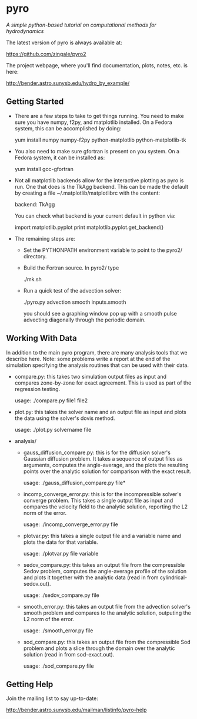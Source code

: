 # pyro
*A simple python-based tutorial on computational methods for hydrodynamics*


The latest version of pyro is always available at:

https://github.com/zingale/pyro2

The project webpage, where you'll find documentation, plots, notes,
etc. is here:

http://bender.astro.sunysb.edu/hydro_by_example/



## Getting Started

  - There are a few steps to take to get things running. You need to
     make sure you have numpy, f2py, and matplotlib installed. On a
     Fedora system, this can be accomplished by doing:

       yum install numpy numpy-f2py python-matplotlib python-matplotlib-tk

  - You also need to make sure gfortran is present on you system. On
     a Fedora system, it can be installed as: 

       yum install gcc-gfortran 

  - Not all matplotlib backends allow for the interactive plotting as
     pyro is run. One that does is the TkAgg backend. This can be made
     the default by creating a file ~/.matplotlib/matplotlibrc with
     the content:

       backend: TkAgg 

     You can check what backend is your current default in python via: 

       import matplotlib.pyplot 
       print matplotlib.pyplot.get_backend() 

  - The remaining steps are: 

      * Set the PYTHONPATH environment variable to point to the pyro2/ directory.

      * Build the Fortran source. In pyro2/ type 

          ./mk.sh 

      * Run a quick test of the advection solver: 

          ./pyro.py advection smooth inputs.smooth 

        you should see a graphing window pop up with a smooth pulse
        advecting diagonally through the periodic domain.


## Working With Data

In addition to the main pyro program, there are many analysis tools
that we describe here. Note: some problems write a report at the end
of the simulation specifying the analysis routines that can be used
with their data.

  - compare.py: this takes two simulation output files as input and
    compares zone-by-zone for exact agreement. This is used as part of
    the regression testing.

      usage: ./compare.py file1 file2

  - plot.py: this takes the solver name and an output file as input
    and plots the data using the solver's dovis method.

      usage: ./plot.py solvername file

  - analysis/

      * gauss_diffusion_compare.py: this is for the diffusion solver's
        Gaussian diffusion problem. It takes a sequence of output
        files as arguments, computes the angle-average, and the plots
        the resulting points over the analytic solution for comparison
        with the exact result.

          usage: ./gauss_diffusion_compare.py file*

      * incomp_converge_error.py: this is for the incompressible
        solver's converge problem. This takes a single output file as
        input and compares the velocity field to the analytic
        solution, reporting the L2 norm of the error.

          usage: ./incomp_converge_error.py file

      * plotvar.py: this takes a single output file and a variable
        name and plots the data for that variable.

          usage: ./plotvar.py file variable

      * sedov_compare.py: this takes an output file from the
        compressible Sedov problem, computes the angle-average profile
        of the solution and plots it together with the analytic data
        (read in from cylindrical-sedov.out).

          usage: ./sedov_compare.py file

      * smooth_error.py: this takes an output file from the advection
        solver's smooth problem and compares to the analytic solution,
        outputing the L2 norm of the error.

          usage: ./smooth_error.py file

      * sod_compare.py: this takes an output file from the
        compressible Sod problem and plots a slice through the domain
        over the analytic solution (read in from sod-exact.out).

          usage: ./sod_compare.py file



## Getting Help

  Join the mailing list to say up-to-date:

  http://bender.astro.sunysb.edu/mailman/listinfo/pyro-help

